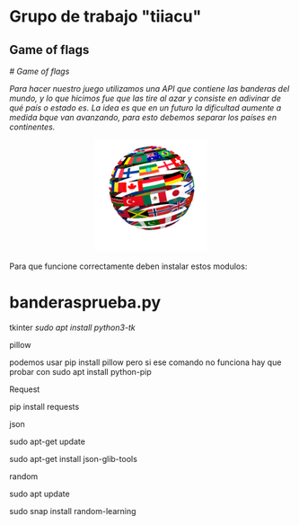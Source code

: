 # Grupo de trabajo "tiiacu"
## Game of flags
<em> # Game of flags </em>

*Para hacer nuestro juego utilizamos una API que contiene las banderas del mundo, y lo que hicimos fue que las tire al azar y consiste en adivinar de qué país o estado es. La idea es que en un futuro la dificultad aumente a medida bque van avanzando, para esto debemos separar los países en continentes.*


  <p align="center">
  <img src="Mundo_hecho_de_Banderas.gif" height="200px" width="200">
  
Para que funcione correctamente deben instalar estos modulos:

# banderasprueba.py
tkinter
*sudo 
apt install python3-tk*

pillow

podemos usar pip install pillow pero si ese comando no funciona hay que probar con sudo apt install python-pip

Request

pip install requests

json

sudo apt-get update

sudo apt-get install json-glib-tools

random

sudo apt update

sudo snap install random-learning
